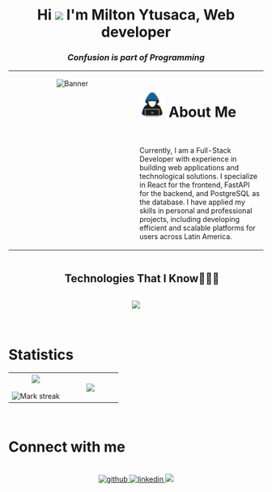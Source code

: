 <h1 align="center">Hi <img src="https://media.giphy.com/media/hvRJCLFzcasrR4ia7z/giphy.gif" width="35"> I'm Milton Ytusaca, Web developer</h1>

<!--h2 without bottom border-->
<h3 align="center"><i style="display: inline-block">Confusion is part of Programming</i></h3>

<table><tr><td valign="top" width="50%">

<p align="center">
  <img src="https://drive.google.com/uc?export=view&id=1X09339AV_8mClQBPAxYyxZ_MqEDNyg1X" width="100%" alt="Banner">
</p>

</td><td valign="top" width="50%">

<h1 align="left"><picture><img src = "https://github.com/0xAbdulKhalid/0xAbdulKhalid/raw/main/assets/mdImages/about_me.gif" width = 50px></picture> About Me</h1>

<br>

Currently, I am a Full-Stack Developer with experience in building web applications and technological solutions. I specialize in React for the frontend, FastAPI for the backend, and PostgreSQL as the database. I have applied my skills in personal and professional projects, including developing efficient and scalable platforms for users across Latin America.

</td></tr></table>

<!--h1 without bottom border-->
<div id="user-content-toc">
  <ul align="center">
    <summary><h2 style="display: inline-block">Technologies That I Know👨🏻‍💻</h2></summary>
  </ul>
</div>

<!--tech stack icons-->
<p align="center">
  <a href="https://skillicons.dev">
    <img src="https://skillicons.dev/icons?i=arch,bash,postgres,py,flask,linux,neovim,figma,vite,netlify,github,html,css,js,nodejs,postman,react,tailwind,vscode&perline=14" />
  </a>
</p>

<br>

<!--- stats & Trophy (start) -->
<h1 align="left">Statistics</h1>
<p align="center">
  <!--- stats (start) -->
<table align="center">
<tr border="none">
<td width="50%" align="center">
  
  <img  align="center"  src="https://github-readme-stats.vercel.app/api?username=Amat98&theme=dark&show_icons=true&count_private=true" />
  <br></br>
  <img  title="🔥 Get streak stats for your profile at git.io/streak-stats" alt="Mark streak" src="https://github-readme-streak-stats.herokuapp.com/?user=Amat98&theme=dark&hide_border=false" /> 
</td>

<td width="50%" align="center">

  <img  align="center"  src="https://github-readme-stats.anuraghazra1.vercel.app/api/top-langs/?username=Amat98&theme=dark&hide_border=false&no-bg=true&no-frame=true&langs_count=10"/>
  
  </td>
</tr>
</table>
<!--- stats (end) -->
</p>   

<br>

<h1 align="left">Connect with me</h1>
<br>
<div align="center">
<a href="https://github.com/Amat98" target="_blank">
<img src=https://img.shields.io/badge/github-%2324292e.svg?&style=for-the-badge&logo=github&logoColor=white alt=github style="margin-bottom: 5px;" />
</a>
<a href="https://www.linkedin.com/in/milton-omar-ytusaca-vilca-794873247/" target="_blank">
<img src=https://img.shields.io/badge/linkedin-%231E77B5.svg?&style=for-the-badge&logo=linkedin&logoColor=white alt=linkedin style="margin-bottom: 5px;" />
</a>
<a href="https://milton-portafolio.vercel.app/" target="_blank">
<img src="https://img.shields.io/badge/website-000000?style=for-the-badge&logo=About.me&logoColor=white" />
</a>
</div>  

<br><br>

<!--Trophies -->
